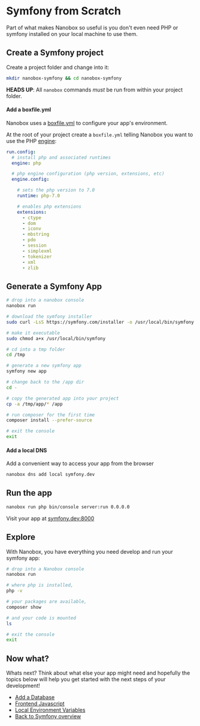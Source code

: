 # Symfony from Scratch
Part of what makes Nanobox so useful is you don't even need PHP or symfony installed on your local machine to use them.

## Create a Symfony project
Create a project folder and change into it:

```bash
mkdir nanobox-symfony && cd nanobox-symfony
```

**HEADS UP**: All `nanobox` commands *must* be run from within your project folder.

#### Add a boxfile.yml
Nanobox uses a <a href="https://docs.nanobox.io/boxfile/" target="\_blank">boxfile.yml</a> to configure your app's environment.

At the root of your project create a `boxfile.yml` telling Nanobox you want to use the PHP <a href="https://docs.nanobox.io/engines/" target="\_blank">engine</a>:

```yaml
run.config:
  # install php and associated runtimes
  engine: php

  # php engine configuration (php version, extensions, etc)
  engine.config:

    # sets the php version to 7.0
    runtime: php-7.0

    # enables php extensions
    extensions:
      - ctype
      - dom
      - iconv
      - mbstring
      - pdo
      - session
      - simplexml
      - tokenizer
      - xml
      - zlib
```

## Generate a Symfony App

```bash
# drop into a nanobox console
nanobox run

# download the symfony installer
sudo curl -LsS https://symfony.com/installer -o /usr/local/bin/symfony

# make it executable
sudo chmod a+x /usr/local/bin/symfony

# cd into a tmp folder
cd /tmp

# generate a new symfony app
symfony new app

# change back to the /app dir
cd -

# copy the generated app into your project
cp -a /tmp/app/* /app

# run composer for the first time
composer install --prefer-source

# exit the console
exit
```

#### Add a local DNS
Add a convenient way to access your app from the browser

```bash
nanobox dns add local symfony.dev
```

## Run the app

```bash
nanobox run php bin/console server:run 0.0.0.0
```

Visit your app at <a href="http://symfony.dev:8000" target="\_blank">symfony.dev:8000</a>

## Explore
With Nanobox, you have everything you need develop and run your symfony app:

```bash
# drop into a Nanobox console
nanobox run

# where php is installed,
php -v

# your packages are available,
composer show

# and your code is mounted
ls

# exit the console
exit
```

## Now what?
Whats next? Think about what else your app might need and hopefully the topics below will help you get started with the next steps of your development!

* [Add a Database](/php/symfony/add-a-database)
* [Frontend Javascript](/php/symfony/frontend-javascript)
* [Local Environment Variables](/php/symfony/local-evars)
* [Back to Symfony overview](/php/symfony)
